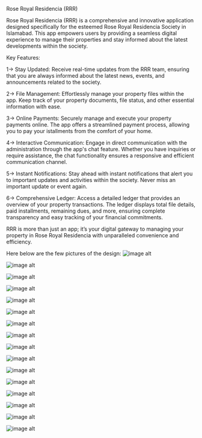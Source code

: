 Rose Royal Residencia (RRR)

Rose Royal Residencia (RRR) is a comprehensive and innovative application designed specifically for the esteemed Rose Royal Residencia Society in Islamabad. This app empowers users by providing a seamless digital experience to manage their properties and stay informed about the latest developments within the society.

Key Features:

1-> Stay Updated: Receive real-time updates from the RRR team, ensuring that you are always informed about the latest news, events, and announcements related to the society.

2-> File Management: Effortlessly manage your property files within the app. Keep track of your property documents, file status, and other essential information with ease.

3-> Online Payments: Securely manage and execute your property payments online. The app offers a streamlined payment process, allowing you to pay your istallments from the comfort of your home.

4-> Interactive Communication: Engage in direct communication with the administration through the app's chat feature. Whether you have inquiries or require assistance, the chat functionality ensures a responsive and efficient communication channel.

5-> Instant Notifications: Stay ahead with instant notifications that alert you to important updates and activities within the society. Never miss an important update or event again.

6-> Comprehensive Ledger: Access a detailed ledger that provides an overview of your property transactions. The ledger displays total file details, paid installments, remaining dues, and more, ensuring complete transparency and easy tracking of your financial commitments.


RRR is more than just an app; it’s your digital gateway to managing your property in Rose Royal Residencia with unparalleled convenience and efficiency.

Here below are the few pictures of the design:
![image alt](https://github.com/hamzaabbasii/rose_royal_residencia/blob/2d1d6c5099c8c47af7c9824326c10a544fc5fb75/splash%20screen.png)

![image alt](https://github.com/hamzaabbasii/rose_royal_residencia/blob/c61a13b629627e48b373e5d050e7aa6b06ac8b16/home%20screen%20(1).png)

![image alt](https://github.com/hamzaabbasii/rose_royal_residencia/blob/359fc3d9f5fab12f83ab3914ecb4c87a5cfae4be/map%20screen%20(1).pnghttps://github.com/hamzaabbasii/rose_royal_residencia/blob/359fc3d9f5fab12f83ab3914ecb4c87a5cfae4be/map%20screen%20(1).png)

![image alt](https://github.com/hamzaabbasii/rose_royal_residencia/blob/c61a13b629627e48b373e5d050e7aa6b06ac8b16/home%20screen%20(1).png)

![image alt](https://github.com/hamzaabbasii/rose_royal_residencia/blob/c61a13b629627e48b373e5d050e7aa6b06ac8b16/home%20screen%20(1).png)

![image alt](https://github.com/hamzaabbasii/rose_royal_residencia/blob/c61a13b629627e48b373e5d050e7aa6b06ac8b16/home%20screen%20(1).png)

![image alt](https://github.com/hamzaabbasii/rose_royal_residencia/blob/c61a13b629627e48b373e5d050e7aa6b06ac8b16/home%20screen%20(1).png)

![image alt](https://github.com/hamzaabbasii/rose_royal_residencia/blob/c61a13b629627e48b373e5d050e7aa6b06ac8b16/home%20screen%20(1).png)

![image alt](https://github.com/hamzaabbasii/rose_royal_residencia/blob/c61a13b629627e48b373e5d050e7aa6b06ac8b16/home%20screen%20(1).png)

![image alt](https://github.com/hamzaabbasii/rose_royal_residencia/blob/c61a13b629627e48b373e5d050e7aa6b06ac8b16/home%20screen%20(1).png)

![image alt](https://github.com/hamzaabbasii/rose_royal_residencia/blob/c61a13b629627e48b373e5d050e7aa6b06ac8b16/home%20screen%20(1).png)

![image alt](https://github.com/hamzaabbasii/rose_royal_residencia/blob/c61a13b629627e48b373e5d050e7aa6b06ac8b16/home%20screen%20(1).png)

![image alt](https://github.com/hamzaabbasii/rose_royal_residencia/blob/c61a13b629627e48b373e5d050e7aa6b06ac8b16/home%20screen%20(1).png)

![image alt](https://github.com/hamzaabbasii/rose_royal_residencia/blob/c61a13b629627e48b373e5d050e7aa6b06ac8b16/home%20screen%20(1).png)

![image alt](https://github.com/hamzaabbasii/rose_royal_residencia/blob/c61a13b629627e48b373e5d050e7aa6b06ac8b16/home%20screen%20(1).png)

![image alt](https://github.com/hamzaabbasii/rose_royal_residencia/blob/c61a13b629627e48b373e5d050e7aa6b06ac8b16/home%20screen%20(1).png)

